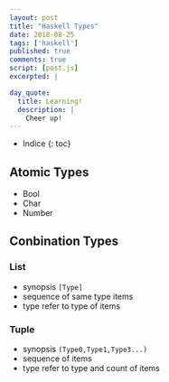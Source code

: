 ```yaml
---
layout: post
title: "Haskell Types"
date: 2018-08-25
tags: ['haskell']
published: true
comments: true
script: [post.js]
excerpted: |

day_quote:
  title: Learning!
  description: |
    Cheer up!
---
```


* Indice
{: toc}

## Atomic Types

- Bool
- Char
- Number

## Conbination Types

### List

- synopsis `[Type]`
- sequence of same type items
- type refer to type of items

### Tuple

- synopsis `(Type0,Type1,Type3...)`
- sequence of items
- type refer to type and count of items

